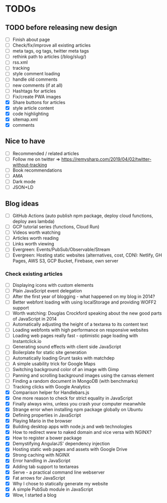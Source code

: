 # TODOs

## TODO before releasing new design

- [ ] Finish about page
- [ ] Check/fix/improve all existing articles
- [ ] meta tags, og tags, twitter meta tags
- [ ] rethink path to articles (/blog/slug/)
- [ ] rss.xml
- [ ] tracking
- [ ] style comment loading
- [ ] handle old comments
- [ ] new comments (if at all)
- [ ] Hashtags for articles
- [ ] Fix/create PWA images
- [x] Share buttons for articles
- [x] style article content
- [x] code highlighting
- [x] sitemap.xml
- [x] comments

## Nice to have

- [ ] Recommended / related articles
- [ ] Follow me on twitter => https://remysharp.com/2019/04/02/twitter-without-tracking
- [ ] Book recommendations
- [ ] AMA
- [ ] Dark mode
- [ ] JSON+LD

## Blog ideas

- [ ] GitHub Actions (auto publish npm package, deploy cloud functions, deploy aws lambda)
- [ ] GCP tutorial series (functions, Cloud Run)
- [ ] Videos worth watching
- [ ] Articles worth reading
- [ ] Links worth viewing
- [ ] Evergreen: Events/PubSub/Observable/Stream
- [ ] Evergreen: Hosting static websites (alternatives, cost, CDN): Netlify, GH Pages, AWS S3, GCP Bucket, Firebase, own server

### Check existing articles

- [ ] Displaying icons with custom elements
- [ ] Plain JavaScript event delegation
- [ ] After the first year of blogging - what happened on my blog in 2014?
- [ ] Better webfont loading with using localStorage and providing WOFF2 support
- [ ] Worth watching: Douglas Crockford speaking about the new good parts of JavaScript in 2014
- [ ] Automatically adjusting the height of a textarea to its content text
- [ ] Loading webfonts with high performance on responsive websites
- [ ] Loading web pages really fast - optimistic page loading with Instantclick.io
- [ ] Generating sound effects with client side JavaScript
- [ ] Boilerplate for static site generation
- [ ] Automatically loading Grunt tasks with matchdep
- [ ] A simple usability trick for Google Maps
- [ ] Switching background color of an image with Gimp
- [ ] Panning and scrolling background images using the canvas element
- [ ] Finding a random document in MongoDB (with benchmarks)
- [ ] Tracking clicks with Google Analytics
- [x] Comparison helper for Handlebars.js
- [x] One more reason to check for strict equality in JavaScript
- [x] Finally always wins, unless you crash your computer meanwhile
- [x] Strange error when installing npm package globally on Ubuntu
- [x] Defining properties in JavaScript
- [x] Playing Mario in the browser
- [x] Building desktop apps with node.js and web technologies
- [x] How to redirect www to naked domain and vice versa with NGINX?
- [x] How to register a bower package
- [x] Demystifying AngularJS' dependency injection
- [x] Hosting static web pages and assets with Google Drive
- [x] Strong caching with NGINX
- [x] Error handling in JavaScript
- [x] Adding tab support to textareas
- [x] Serve - a practical command line webserver
- [x] Fat arrows for JavaScript
- [x] Why I chose to statically generate my website
- [x] A simple PubSub module in JavaScript
- [x] Wow, I started a blog
